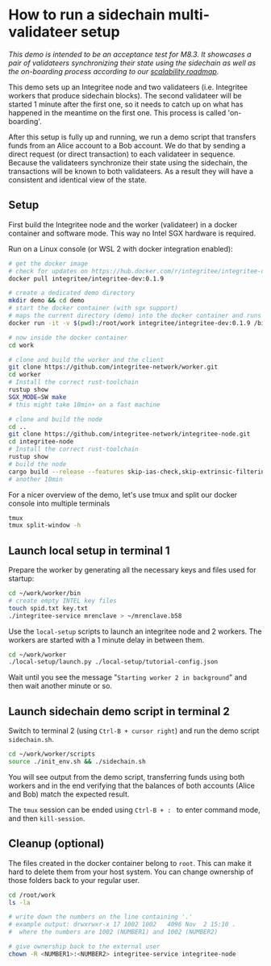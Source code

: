 # How to run a sidechain multi-validateer setup

*This demo is intended to be an acceptance test for M8.3. It showcases a pair of validateers synchronizing their state using the sidechain as well as the on-boarding process according to our [scalability roadmap](https://polkadot.polkassembly.io/post/111).*

This demo sets up an Integritee node and two validateers (i.e. Integritee workers that produce sidechain blocks). The second validateer will be started 1 minute after the first one, so it needs to catch up on what has happened in the meantime on the first one. This process is called 'on-boarding'.

After this setup is fully up and running, we run a demo script that transfers funds from an Alice account to a Bob account. We do that by sending a direct request (or direct transaction) to each validateer in sequence. Because the validateers synchronize their state using the sidechain, the transactions will be known to both validateers. As a result they will have a consistent and identical view of the state.

## Setup

First build the Integritee node and the worker (validateer) in a docker container and software mode. This way no Intel SGX hardware is required.

Run on a Linux console (or WSL 2 with docker integration enabled):

```bash
# get the docker image
# check for updates on https://hub.docker.com/r/integritee/integritee-dev/tags
docker pull integritee/integritee-dev:0.1.9

# create a dedicated demo directory
mkdir demo && cd demo
# start the docker container (with sgx support)
# maps the current directory (demo) into the docker container and runs a bash shell
docker run -it -v $(pwd):/root/work integritee/integritee-dev:0.1.9 /bin/bash

# now inside the docker container
cd work

# clone and build the worker and the client
git clone https://github.com/integritee-network/worker.git
cd worker
# Install the correct rust-toolchain
rustup show
SGX_MODE=SW make
# this might take 10min+ on a fast machine

# clone and build the node
cd ..
git clone https://github.com/integritee-network/integritee-node.git
cd integritee-node
# Install the correct rust-toolchain
rustup show
# build the node
cargo build --release --features skip-ias-check,skip-extrinsic-filtering
# another 10min
```

For a nicer overview of the demo, let's use tmux and split our docker console into multiple terminals

```bash
tmux
tmux split-window -h
```

## Launch local setup in terminal 1

Prepare the worker by generating all the necessary keys and files used for startup:

```bash
cd ~/work/worker/bin
# create empty INTEL key files
touch spid.txt key.txt
./integritee-service mrenclave > ~/mrenclave.b58
```

Use the `local-setup` scripts to launch an integritee node and 2 workers. The workers are started with a 1 minute delay in between them.

```bash
cd ~/work/worker
./local-setup/launch.py ./local-setup/tutorial-config.json
```

Wait until you see the message "`Starting worker 2 in background`" and then wait another minute or so.  

## Launch sidechain demo script in terminal 2

Switch to terminal 2 (using `Ctrl-B + cursor right`) and run the demo script `sidechain.sh`.

```bash
cd ~/work/worker/scripts
source ./init_env.sh && ./sidechain.sh
```

You will see output from the demo script, transferring funds using both workers and in the end verifying that the balances of both accounts (Alice and Bob) match the expected result.

The `tmux` session can be ended using `Ctrl-B + : ` to enter command mode, and then `kill-session`.

## Cleanup (optional)
The files created in the docker container belong to `root`. This can make it hard to delete them from your host system. You can change ownership of those folders back to your regular user.

```bash
cd /root/work
ls -la

# write down the numbers on the line containing '.'
# example output: drwxrwxr-x 17 1002 1002   4096 Nov  2 15:10 .
#  where the numbers are 1002 (NUMBER1) and 1002 (NUMBER2)

# give ownership back to the external user
chown -R <NUMBER1>:<NUMBER2> integritee-service integritee-node
```
